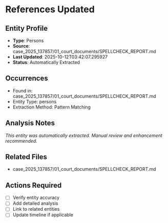 # References Updated

## Entity Profile
- **Type**: Persons
- **Source**: case_2025_137857/01_court_documents/SPELLCHECK_REPORT.md
- **Last Updated**: 2025-10-12T03:42:07.295927
- **Status**: Automatically Extracted

## Occurrences
- Found in: case_2025_137857/01_court_documents/SPELLCHECK_REPORT.md
- Entity Type: persons
- Extraction Method: Pattern Matching

## Analysis Notes
*This entity was automatically extracted. Manual review and enhancement recommended.*

## Related Files
- case_2025_137857/01_court_documents/SPELLCHECK_REPORT.md

## Actions Required
- [ ] Verify entity accuracy
- [ ] Add detailed analysis
- [ ] Link to related entities
- [ ] Update timeline if applicable
